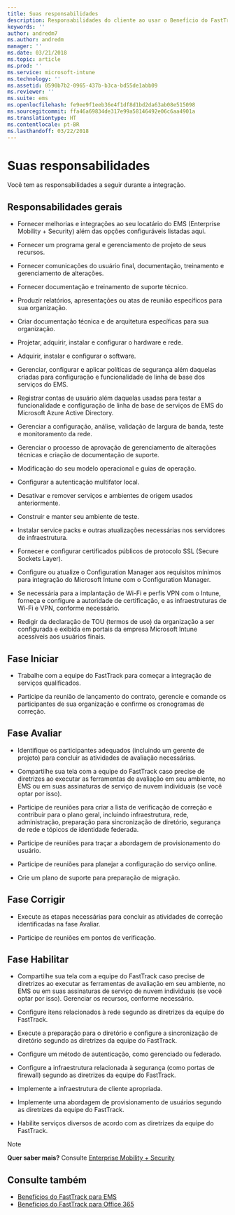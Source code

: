 ```yaml
---
title: Suas responsabilidades
description: Responsabilidades do cliente ao usar o Benefício do FastTrack Center
keywords: ''
author: andredm7
ms.author: andredm
manager: ''
ms.date: 03/21/2018
ms.topic: article
ms.prod: ''
ms.service: microsoft-intune
ms.technology: ''
ms.assetid: 0590b7b2-0965-437b-b3ca-bd55de1abb09
ms.reviewer: ''
ms.suite: ems
ms.openlocfilehash: fe9ee9f1eeb36e4f1df8d1bd2da63ab08e515098
ms.sourcegitcommit: ffa46a69834de317e99a58146492e06c6aa4901a
ms.translationtype: HT
ms.contentlocale: pt-BR
ms.lasthandoff: 03/22/2018
---
```

# <a name="your-responsibilities"></a>Suas responsabilidades

Você tem as responsabilidades a seguir durante a integração.

## <a name="general-responsibilities"></a>Responsabilidades gerais

-   Fornecer melhorias e integrações ao seu locatário do EMS (Enterprise Mobility + Security) além das opções configuráveis listadas aqui.

-   Fornecer um programa geral e gerenciamento de projeto de seus recursos.

-   Fornecer comunicações do usuário final, documentação, treinamento e gerenciamento de alterações.

-   Fornecer documentação e treinamento de suporte técnico.

-   Produzir relatórios, apresentações ou atas de reunião específicos para sua organização.

-   Criar documentação técnica e de arquitetura específicas para sua organização.

-   Projetar, adquirir, instalar e configurar o hardware e rede.

-   Adquirir, instalar e configurar o software.

-   Gerenciar, configurar e aplicar políticas de segurança além daquelas criadas para configuração e funcionalidade de linha de base dos serviços do EMS.

-   Registrar contas de usuário além daquelas usadas para testar a funcionalidade e configuração de linha de base de serviços de EMS do Microsoft Azure Active Directory.

-   Gerenciar a configuração, análise, validação de largura de banda, teste e monitoramento da rede.

-   Gerenciar o processo de aprovação de gerenciamento de alterações técnicas e criação de documentação de suporte.

-   Modificação do seu modelo operacional e guias de operação.

-   Configurar a autenticação multifator local.

-   Desativar e remover serviços e ambientes de origem usados anteriormente.

-   Construir e manter seu ambiente de teste.

-   Instalar service packs e outras atualizações necessárias nos servidores de infraestrutura.

-   Fornecer e configurar certificados públicos de protocolo SSL (Secure Sockets Layer).

-   Configure ou atualize o Configuration Manager aos requisitos mínimos para integração do Microsoft Intune com o Configuration Manager.

-   Se necessária para a implantação de Wi-Fi e perfis VPN com o Intune, forneça e configure a autoridade de certificação, e as infraestruturas de Wi-Fi e VPN, conforme necessário.

-   Redigir da declaração de TOU (termos de uso) da organização a ser configurada e exibida em portais da empresa Microsoft Intune acessíveis aos usuários finais.

## <a name="initiate-phase"></a>Fase Iniciar

-   Trabalhe com a equipe do FastTrack para começar a integração de serviços qualificados.

-   Participe da reunião de lançamento do contrato, gerencie e comande os participantes de sua organização e confirme os cronogramas de correção.

## <a name="assess-phase"></a>Fase Avaliar

-   Identifique os participantes adequados (incluindo um gerente de projeto) para concluir as atividades de avaliação necessárias.

-   Compartilhe sua tela com a equipe do FastTrack caso precise de diretrizes ao executar as ferramentas de avaliação em seu ambiente, no EMS ou em suas assinaturas de serviço de nuvem individuais (se você optar por isso).

-   Participe de reuniões para criar a lista de verificação de correção e contribuir para o plano geral, incluindo infraestrutura, rede, administração, preparação para sincronização de diretório, segurança de rede e tópicos de identidade federada.

-   Participe de reuniões para traçar a abordagem de provisionamento do usuário.

-   Participe de reuniões para planejar a configuração do serviço online.

-   Crie um plano de suporte para preparação de migração.

## <a name="remediate-phase"></a>Fase Corrigir

-   Execute as etapas necessárias para concluir as atividades de correção identificadas na fase Avaliar.

-   Participe de reuniões em pontos de verificação.

## <a name="enable-phase"></a>Fase Habilitar

-   Compartilhe sua tela com a equipe do FastTrack caso precise de diretrizes ao executar as ferramentas de avaliação em seu ambiente, no EMS ou em suas assinaturas de serviço de nuvem individuais (se você optar por isso). Gerenciar os recursos, conforme necessário.

-   Configure itens relacionados à rede segundo as diretrizes da equipe do FastTrack.

-   Execute a preparação para o diretório e configure a sincronização de diretório segundo as diretrizes da equipe do FastTrack.

-   Configure um método de autenticação, como gerenciado ou federado. 

-   Configure a infraestrutura relacionada à segurança (como portas de firewall) segundo as diretrizes da equipe do FastTrack.

-   Implemente a infraestrutura de cliente apropriada.

-   Implemente uma abordagem de provisionamento de usuários segundo as diretrizes da equipe do FastTrack.

-   Habilite serviços diversos de acordo com as diretrizes da equipe do FastTrack.

> [!NOTE]
> **Quer saber mais?** Consulte [Enterprise Mobility + Security](https://www.microsoft.com/en-us/cloud-platform/enterprise-mobility)

## <a name="see-also"></a>Consulte também

- [Benefícios do FastTrack para EMS](fasttrack-center-benefit-for-enterprise-mobility-suite-ems.md)
- [Benefícios do FastTrack para Office 365](https://technet.microsoft.com/library/office-365-onboarding-benefit.aspx)

